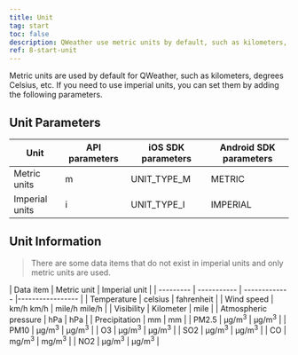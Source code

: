 ```yaml
---
title: Unit
tag: start
toc: false
description: QWeather use metric units by default, such as kilometers, Celsius, etc. If you need to use imperial units, you can select the unit by adding the parameter `unit=i` (imperial system) or `unit=m` (metric system) in the interface .
ref: 8-start-unit
---
```


Metric units are used by default for QWeather, such as kilometers, degrees Celsius, etc. If you need to use imperial units, you can set them by adding the following parameters.

## Unit Parameters

| Unit           | API parameters | iOS SDK parameters | Android SDK parameters |
| -------------- | -------------- | ------------------ | ---------------------- |
| Metric units   | m              | UNIT_TYPE_M        | METRIC                 |
| Imperial units | i              | UNIT_TYPE_I        | IMPERIAL               |

## Unit Information

> There are some data items that do not exist in imperial units and only metric units are used.
 
| Data item | Metric unit | Imperial unit |
| --------- | ----------- | ------------- |----------------- |
| Temperature | celsius | fahrenheit |
| Wind speed | km/h km/h | mile/h mile/h |
| Visibility | Kilometer |  mile |
| Atmospheric pressure | hPa | hPa |
| Precipitation | mm | mm |
| PM2.5 |  μg/m<sup>3</sup> |  μg/m<sup>3</sup> |
| PM10 |  μg/m<sup>3</sup> |  μg/m<sup>3</sup> |
| O3 |  μg/m<sup>3</sup> |  μg/m<sup>3</sup> |
| SO2 |  μg/m<sup>3</sup> |  μg/m<sup>3</sup> |
| CO | mg/m<sup>3</sup> | mg/m<sup>3</sup> |
| NO2 |  μg/m<sup>3</sup> |  μg/m<sup>3</sup> |